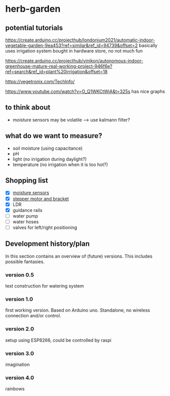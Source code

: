 # herb-garden

## potential tutorials
https://create.arduino.cc/projecthub/londonium2021/automatic-indoor-vegetable-garden-9ea453?ref=similar&ref_id=94739&offset=2
basically uses irrigation system bought in hardware store, no not much fun

https://create.arduino.cc/projecthub/vinikon/autonomous-indoor-greenhouse-mature-real-working-project-946f6e?ref=search&ref_id=plant%20irrigation&offset=18

https://vegetronix.com/TechInfo/

https://www.youtube.com/watch?v=O_Q1WKCtWiA&t=325s
has nice graphs

## to think about
* moisture sensors may be volatile --> use kalmann filter?

## what do we want to measure?
* soil moisture (using capacitance)
* pH
* light (no irrigation during daylight?)
* temperature (no irrigation when it is too hot?)

## Shopping list
* [x] [moisture sensors](https://www.tinytronics.nl/shop/nl/sensoren/temperatuur-lucht-vochtigheid/capacitieve-bodemvocht-sensor-module-met-kabel)
* [x] [stepper motor and bracket](https://www.tinytronics.nl/shop/nl/robotica/motoren/motor/stappenmotor-23mm-dik-0.13n.m-1.0a-nema17-jst-ph-connector)
* [x] LDR
* [x] guidance rails
* [ ] water pump
* [ ] water hoses
* [ ] valves for left/right positioning

## Development history/plan
In this section contains an overview of (future) versions. This includes possible fantasies.

### version 0.5
test construction for watering system

### version 1.0
first working version. Based on Arduino uno. Standalone, no wireless connection and/or control.

### version 2.0
setup using ESP8266, could be controlled by raspi

### version 3.0
imagination

### version 4.0
rainbows
